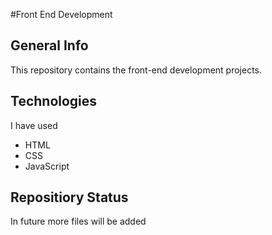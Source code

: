 #Front End Development
## General Info
This repository contains the front-end development projects.

## Technologies
I have used
- HTML
- CSS
- JavaScript

## Repositiory Status
In future more files will be added
